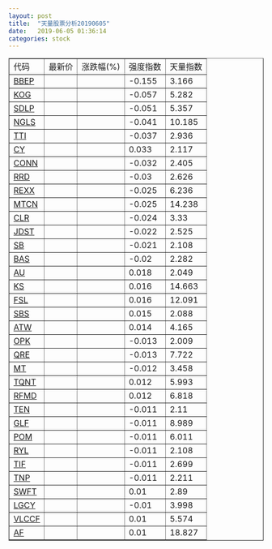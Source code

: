 ```yaml
---
layout: post
title:  "天量股票分析20190605"
date:   2019-06-05 01:36:14
categories: stock
---
```

<script type="text/javascript">
var stockList = []
stockList.push('gb_bbep');
stockList.push('gb_kog');
stockList.push('gb_sdlp');
stockList.push('gb_ngls');
stockList.push('gb_tti');
stockList.push('gb_cy');
stockList.push('gb_conn');
stockList.push('gb_rrd');
stockList.push('gb_rexx');
stockList.push('gb_mtcn');
stockList.push('gb_clr');
stockList.push('gb_jdst');
stockList.push('gb_sb');
stockList.push('gb_bas');
stockList.push('gb_au');
stockList.push('gb_ks');
stockList.push('gb_fsl');
stockList.push('gb_sbs');
stockList.push('gb_atw');
stockList.push('gb_opk');
stockList.push('gb_qre');
stockList.push('gb_mt');
stockList.push('gb_tqnt');
stockList.push('gb_rfmd');
stockList.push('gb_ten');
stockList.push('gb_glf');
stockList.push('gb_pom');
stockList.push('gb_ryl');
stockList.push('gb_tif');
stockList.push('gb_tnp');
stockList.push('gb_swft');
stockList.push('gb_lgcy');
stockList.push('gb_vlccf');
stockList.push('gb_af');
</script>

<table border="1">
 <tr>
  <td>代码</td>
  <td>最新价</td>
  <td>涨跌幅(%)</td>
 <td>强度指数</td>
 <td>天量指数</td>
</tr>
  <tr id="bbep"><td><a href="http://stock.finance.sina.com.cn/usstock/quotes/BBEP.html" target="_blank">BBEP</a></td><td></td><td></td><td>-0.155</td><td>3.166</td></tr>
  <tr id="kog"><td><a href="http://stock.finance.sina.com.cn/usstock/quotes/KOG.html" target="_blank">KOG</a></td><td></td><td></td><td>-0.057</td><td>5.282</td></tr>
  <tr id="sdlp"><td><a href="http://stock.finance.sina.com.cn/usstock/quotes/SDLP.html" target="_blank">SDLP</a></td><td></td><td></td><td>-0.051</td><td>5.357</td></tr>
  <tr id="ngls"><td><a href="http://stock.finance.sina.com.cn/usstock/quotes/NGLS.html" target="_blank">NGLS</a></td><td></td><td></td><td>-0.041</td><td>10.185</td></tr>
  <tr id="tti"><td><a href="http://stock.finance.sina.com.cn/usstock/quotes/TTI.html" target="_blank">TTI</a></td><td></td><td></td><td>-0.037</td><td>2.936</td></tr>
  <tr id="cy"><td><a href="http://stock.finance.sina.com.cn/usstock/quotes/CY.html" target="_blank">CY</a></td><td></td><td></td><td>0.033</td><td>2.117</td></tr>
  <tr id="conn"><td><a href="http://stock.finance.sina.com.cn/usstock/quotes/CONN.html" target="_blank">CONN</a></td><td></td><td></td><td>-0.032</td><td>2.405</td></tr>
  <tr id="rrd"><td><a href="http://stock.finance.sina.com.cn/usstock/quotes/RRD.html" target="_blank">RRD</a></td><td></td><td></td><td>-0.03</td><td>2.626</td></tr>
  <tr id="rexx"><td><a href="http://stock.finance.sina.com.cn/usstock/quotes/REXX.html" target="_blank">REXX</a></td><td></td><td></td><td>-0.025</td><td>6.236</td></tr>
  <tr id="mtcn"><td><a href="http://stock.finance.sina.com.cn/usstock/quotes/MTCN.html" target="_blank">MTCN</a></td><td></td><td></td><td>-0.025</td><td>14.238</td></tr>
  <tr id="clr"><td><a href="http://stock.finance.sina.com.cn/usstock/quotes/CLR.html" target="_blank">CLR</a></td><td></td><td></td><td>-0.024</td><td>3.33</td></tr>
  <tr id="jdst"><td><a href="http://stock.finance.sina.com.cn/usstock/quotes/JDST.html" target="_blank">JDST</a></td><td></td><td></td><td>-0.022</td><td>2.525</td></tr>
  <tr id="sb"><td><a href="http://stock.finance.sina.com.cn/usstock/quotes/SB.html" target="_blank">SB</a></td><td></td><td></td><td>-0.021</td><td>2.108</td></tr>
  <tr id="bas"><td><a href="http://stock.finance.sina.com.cn/usstock/quotes/BAS.html" target="_blank">BAS</a></td><td></td><td></td><td>-0.02</td><td>2.282</td></tr>
  <tr id="au"><td><a href="http://stock.finance.sina.com.cn/usstock/quotes/AU.html" target="_blank">AU</a></td><td></td><td></td><td>0.018</td><td>2.049</td></tr>
  <tr id="ks"><td><a href="http://stock.finance.sina.com.cn/usstock/quotes/KS.html" target="_blank">KS</a></td><td></td><td></td><td>0.016</td><td>14.663</td></tr>
  <tr id="fsl"><td><a href="http://stock.finance.sina.com.cn/usstock/quotes/FSL.html" target="_blank">FSL</a></td><td></td><td></td><td>0.016</td><td>12.091</td></tr>
  <tr id="sbs"><td><a href="http://stock.finance.sina.com.cn/usstock/quotes/SBS.html" target="_blank">SBS</a></td><td></td><td></td><td>0.015</td><td>2.088</td></tr>
  <tr id="atw"><td><a href="http://stock.finance.sina.com.cn/usstock/quotes/ATW.html" target="_blank">ATW</a></td><td></td><td></td><td>0.014</td><td>4.165</td></tr>
  <tr id="opk"><td><a href="http://stock.finance.sina.com.cn/usstock/quotes/OPK.html" target="_blank">OPK</a></td><td></td><td></td><td>-0.013</td><td>2.009</td></tr>
  <tr id="qre"><td><a href="http://stock.finance.sina.com.cn/usstock/quotes/QRE.html" target="_blank">QRE</a></td><td></td><td></td><td>-0.013</td><td>7.722</td></tr>
  <tr id="mt"><td><a href="http://stock.finance.sina.com.cn/usstock/quotes/MT.html" target="_blank">MT</a></td><td></td><td></td><td>-0.012</td><td>3.458</td></tr>
  <tr id="tqnt"><td><a href="http://stock.finance.sina.com.cn/usstock/quotes/TQNT.html" target="_blank">TQNT</a></td><td></td><td></td><td>0.012</td><td>5.993</td></tr>
  <tr id="rfmd"><td><a href="http://stock.finance.sina.com.cn/usstock/quotes/RFMD.html" target="_blank">RFMD</a></td><td></td><td></td><td>0.012</td><td>6.818</td></tr>
  <tr id="ten"><td><a href="http://stock.finance.sina.com.cn/usstock/quotes/TEN.html" target="_blank">TEN</a></td><td></td><td></td><td>-0.011</td><td>2.11</td></tr>
  <tr id="glf"><td><a href="http://stock.finance.sina.com.cn/usstock/quotes/GLF.html" target="_blank">GLF</a></td><td></td><td></td><td>-0.011</td><td>8.989</td></tr>
  <tr id="pom"><td><a href="http://stock.finance.sina.com.cn/usstock/quotes/POM.html" target="_blank">POM</a></td><td></td><td></td><td>-0.011</td><td>6.011</td></tr>
  <tr id="ryl"><td><a href="http://stock.finance.sina.com.cn/usstock/quotes/RYL.html" target="_blank">RYL</a></td><td></td><td></td><td>-0.011</td><td>2.108</td></tr>
  <tr id="tif"><td><a href="http://stock.finance.sina.com.cn/usstock/quotes/TIF.html" target="_blank">TIF</a></td><td></td><td></td><td>-0.011</td><td>2.699</td></tr>
  <tr id="tnp"><td><a href="http://stock.finance.sina.com.cn/usstock/quotes/TNP.html" target="_blank">TNP</a></td><td></td><td></td><td>-0.011</td><td>2.211</td></tr>
  <tr id="swft"><td><a href="http://stock.finance.sina.com.cn/usstock/quotes/SWFT.html" target="_blank">SWFT</a></td><td></td><td></td><td>0.01</td><td>2.89</td></tr>
  <tr id="lgcy"><td><a href="http://stock.finance.sina.com.cn/usstock/quotes/LGCY.html" target="_blank">LGCY</a></td><td></td><td></td><td>-0.01</td><td>3.998</td></tr>
  <tr id="vlccf"><td><a href="http://stock.finance.sina.com.cn/usstock/quotes/VLCCF.html" target="_blank">VLCCF</a></td><td></td><td></td><td>0.01</td><td>5.574</td></tr>
  <tr id="af"><td><a href="http://stock.finance.sina.com.cn/usstock/quotes/AF.html" target="_blank">AF</a></td><td></td><td></td><td>0.01</td><td>18.827</td></tr>
</table>

